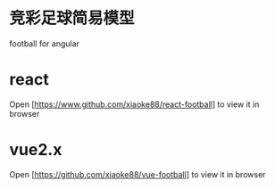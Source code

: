 # 竞彩足球简易模型

football for angular


# react

Open [https://www.github.com/xiaoke88/react-football] to view it in browser


# vue2.x

Open [https://github.com/xiaoke88/vue-football] to view it in browser

